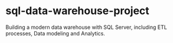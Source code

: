 # sql-data-warehouse-project
Building a modern data warehouse with SQL Server, including ETL processes, Data modeling and Analytics.
